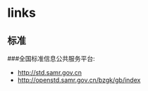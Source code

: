 # links

## 标准

###全国标准信息公共服务平台:
- http://std.samr.gov.cn
- http://openstd.samr.gov.cn/bzgk/gb/index
